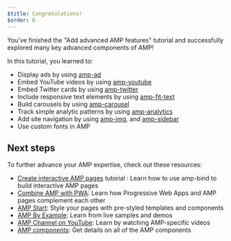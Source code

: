 ```yaml
---
$title: Congratulations!
$order: 6
---
```


You’ve finished the "Add advanced AMP features" tutorial and successfully explored many key advanced components of AMP!

In this tutorial, you learned to:

- Display ads by using [amp-ad](/docs/reference/components/amp-ad.html)
- Embed YouTube videos by using [amp-youtube](/docs/reference/components/amp-youtube.html)
- Embed Twitter cards by using [amp-twitter](/docs/reference/components/amp-twitter.html)
- Include responsive text elements by using [amp-fit-text](/docs/reference/components/amp-fit-text.html)
- Build carousels by using [amp-carousel](/docs/reference/components/amp-carousel.html)
- Track simple analytic patterns by using [amp-analytics](/docs/reference/components/amp-analytics.html)
- Add site navigation by using [amp-img](/docs/reference/components/amp-img.html), and [amp-sidebar](/docs/reference/components/amp-sidebar.html)
- Use custom fonts in AMP



## Next steps

To further advance your AMP expertise, check out these resources:

- [Create interactive AMP pages](/docs/tutorials/interactivity.html) tutorial : Learn how to use amp-bind to build interactive AMP pages
- [Combine AMP with PWA](/docs/guides/pwa-amp.html): Learn how Progressive Web Apps and AMP pages complement each other
- [AMP Start](https://www.ampstart.com/): Style your pages with pre-styled templates and components
- [AMP By Example](https://ampbyexample.com/): Learn from live samples and demos
- [AMP Channel on YouTube](https://www.youtube.com/channel/UCXPBsjgKKG2HqsKBhWA4uQw): Learn by watching AMP-specific videos
- [AMP components](https://www.ampproject.org/docs/reference/components): Get details on all of the AMP components